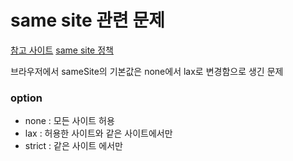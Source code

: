 # same site 관련 문제

[참고 사이트](https://darrengwon.tistory.com/647)
[same site 정책](https://www.hahwul.com/2020/01/18/samesite-lax/)

브라우저에서 sameSite의 기본값은 none에서 lax로 변경함으로 생긴 문제

### option
- none : 모든 사이트 허용
- lax : 허용한 사이트와 같은 사이트에서만
- strict : 같은 사이트 에서만

